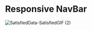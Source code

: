 # Responsive NavBar

![SatisfiedData-SatisfiedGIF (2)](https://github.com/jvfd1983/Responsive-NavBar/assets/152170826/0b455037-2274-4a4f-b333-38b7ce5ba881)


